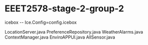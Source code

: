 # EEET2578-stage-2-group-2

icebox -- Ice.Config=config.icebox


LocationServer.java 
PreferenceRepository.java
WeatherAlarms.java 
ContextManager.java 
EnviroAPPUI.java 
AllSensor.java 
